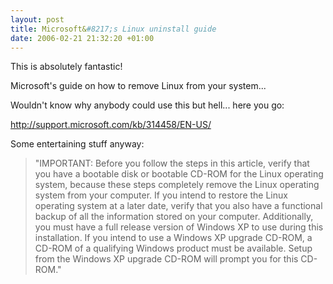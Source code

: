 ```yaml
--- 
layout: post
title: Microsoft&#8217;s Linux uninstall guide
date: 2006-02-21 21:32:20 +01:00
---
```

This is absolutely fantastic!

Microsoft's guide on how to remove Linux from your system...

Wouldn't know why anybody could use this but hell... here you go:

http://support.microsoft.com/kb/314458/EN-US/

Some entertaining stuff anyway:

> "IMPORTANT: Before you follow the steps in this article, verify that you have a bootable disk or bootable CD-ROM for the Linux operating system, because these steps completely remove the Linux operating system from your computer. If you intend to restore the Linux operating system at a later date, verify that you also have a functional backup of all the information stored on your computer. Additionally, you must have a full release version of Windows XP to use during this installation. If you intend to use a Windows XP upgrade CD-ROM, a CD-ROM of a qualifying Windows product must be available. Setup from the Windows XP upgrade CD-ROM will prompt you for this CD-ROM."
